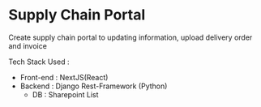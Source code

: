 # Supply Chain Portal
Create supply chain portal to updating information, upload delivery order and invoice

Tech Stack Used :
- Front-end : NextJS(React)
- Backend : Django Rest-Framework (Python)
  - DB : Sharepoint List
